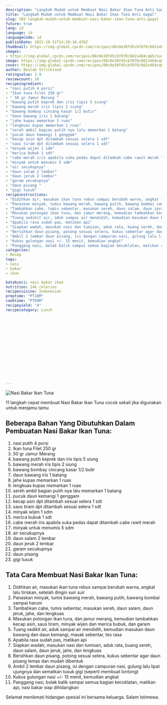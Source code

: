 ```yaml
---
description: "Langkah Mudah untuk Membuat Nasi Bakar Ikan Tuna Anti Gagal"
title: "Langkah Mudah untuk Membuat Nasi Bakar Ikan Tuna Anti Gagal"
slug: 365-langkah-mudah-untuk-membuat-nasi-bakar-ikan-tuna-anti-gagal
future: true
lang: id
language: id
languageCode: id
publishDate: 2021-10-31T14:28:10.476Z 
thumbnail: https://img-global.cpcdn.com/recipes/08c0e38fd5cbf070/682x484cq65/nasi-bakar-ikan-tuna-foto-resep-utama.webp
images:
- https://img-global.cpcdn.com/recipes/08c0e38fd5cbf070/682x484cq65/nasi-bakar-ikan-tuna-foto-resep-utama.webp
image: https://img-global.cpcdn.com/recipes/08c0e38fd5cbf070/682x484cq65/nasi-bakar-ikan-tuna-foto-resep-utama.webp
cover: https://img-global.cpcdn.com/recipes/08c0e38fd5cbf070/682x484cq65/nasi-bakar-ikan-tuna-foto-resep-utama.webp
author: Beulah Strickland
ratingvalue: 3.9
reviewcount: 10
recipeingredient:
- "nasi putih 4 porsi"
- "Ikan tuna Filet 250 gr"
- " 50 gr Jamur Merang "
- "bawang putih keprek dan iris tipis 5 siung"
- "bawang merah iris tipis 2 siung"
- "bawang bombay cincang kasar 1/2 butir"
- "daun bawang iris 1 batang"
- "jahe kupas memarkan 1 ruas"
- "lengkuas kupas memarkan 1 ruas"
- "sereh ambil bagian putih nya lalu memarkan 1 batang"
- "pucuk daun kemangi 1 genggam"
- "kecap asin dpt ditambah sesuai selera 1 sdt"
- "saus tiram dpt ditambah sesuai selera 1 sdt"
- "minyak wijen 1 sdm"
- "merica bubuk 1 sdt"
- "cabe merah iris apabila suka pedas dapat ditambah cabe rawit merah "
- "minyak untuk menumis 5 sdm"
- "air secukupnya"
- "daun salam 2 lembar"
- "daun jeruk 2 lembar"
- "garam secukupnya"
- "daun pisang "
- "gigi tusuk"
recipeinstructions:
- "Didihkan air, masukan ikan tuna rebus sampai berubah warna, angkat lalu tiriskan, setelah dingin suir suir"
- "Panaskan minyak, tumis bawang merah, bawang putih, bawang bombai sampai harum"
- "Tambahkan cabe, tumis sebentar, masukan sereh, daun salam, daun jeruk, jahe, dan lengkuas"
- "Masukan potongan ikan tuna, dan jamur merang, kemudian tambahkan kecap asin, saus tiram, minyak wijen dan merica bubuk, dan garam"
- "Tuang sedikit air, aduk sampai air mendidih, kemudian masukan daun bawang dan daun kemangi, masak sebentar, tes rasa"
- "Apabila rasa sudah pas, matikan api"
- "Siapkan wadah, masukan nasi dan tumisan, aduk rata, buang sereh, daun salam, daun jeruk, jahe, dan lengkuas"
- "Bersihkan daun pisang, potong sesuai selera, kukus sebentar agar daun pisang lemas dan mudah dibentuk"
- "Ambil 2 lembar daun pisang, isi dengan campuran nasi, gulung lalu lipat ujungnya dan sematkan tusuk gigi (seperti membuat lontong)"
- "Kukus gulungan nasi +/- 15 menit, kemudian angkat"
- "Panggang nasi, bolak balik sampai semua bagian kecoklatan, matikan api, nasi bakar siap dihidangkan"
categories:
- Resep
tags:
- nasi
- bakar
- ikan

katakunci: nasi bakar ikan 
nutrition: 246 calories
recipecuisine: Indonesian
preptime: "PT18M"
cooktime: "PT60M"
recipeyield: "4"
recipecategory: Lunch


     
    
    
    
    
    
    
    
    
    
    
      
    
---
```



![Nasi Bakar Ikan Tuna](https://img-global.cpcdn.com/recipes/08c0e38fd5cbf070/682x484cq65/nasi-bakar-ikan-tuna-foto-resep-utama.webp)

11 langkah cepat membuat  Nasi Bakar Ikan Tuna cocok sekali jika digunakan untuk menjamu tamu

<!--inarticleads1-->

## Beberapa Bahan Yang Dibutuhkan Dalam Pembuatan Nasi Bakar Ikan Tuna:

1. nasi putih 4 porsi
1. Ikan tuna Filet 250 gr
1.  50 gr Jamur Merang 
1. bawang putih keprek dan iris tipis 5 siung
1. bawang merah iris tipis 2 siung
1. bawang bombay cincang kasar 1/2 butir
1. daun bawang iris 1 batang
1. jahe kupas memarkan 1 ruas
1. lengkuas kupas memarkan 1 ruas
1. sereh ambil bagian putih nya lalu memarkan 1 batang
1. pucuk daun kemangi 1 genggam
1. kecap asin dpt ditambah sesuai selera 1 sdt
1. saus tiram dpt ditambah sesuai selera 1 sdt
1. minyak wijen 1 sdm
1. merica bubuk 1 sdt
1. cabe merah iris apabila suka pedas dapat ditambah cabe rawit merah 
1. minyak untuk menumis 5 sdm
1. air secukupnya
1. daun salam 2 lembar
1. daun jeruk 2 lembar
1. garam secukupnya
1. daun pisang 
1. gigi tusuk



<!--inarticleads2-->

## Tata Cara Membuat Nasi Bakar Ikan Tuna:

1. Didihkan air, masukan ikan tuna rebus sampai berubah warna, angkat lalu tiriskan, setelah dingin suir suir
1. Panaskan minyak, tumis bawang merah, bawang putih, bawang bombai sampai harum
1. Tambahkan cabe, tumis sebentar, masukan sereh, daun salam, daun jeruk, jahe, dan lengkuas
1. Masukan potongan ikan tuna, dan jamur merang, kemudian tambahkan kecap asin, saus tiram, minyak wijen dan merica bubuk, dan garam
1. Tuang sedikit air, aduk sampai air mendidih, kemudian masukan daun bawang dan daun kemangi, masak sebentar, tes rasa
1. Apabila rasa sudah pas, matikan api
1. Siapkan wadah, masukan nasi dan tumisan, aduk rata, buang sereh, daun salam, daun jeruk, jahe, dan lengkuas
1. Bersihkan daun pisang, potong sesuai selera, kukus sebentar agar daun pisang lemas dan mudah dibentuk
1. Ambil 2 lembar daun pisang, isi dengan campuran nasi, gulung lalu lipat ujungnya dan sematkan tusuk gigi (seperti membuat lontong)
1. Kukus gulungan nasi +/- 15 menit, kemudian angkat
1. Panggang nasi, bolak balik sampai semua bagian kecoklatan, matikan api, nasi bakar siap dihidangkan




Selamat menikmati hidangan spesial ini bersama keluarga. Salam Istimewa.
